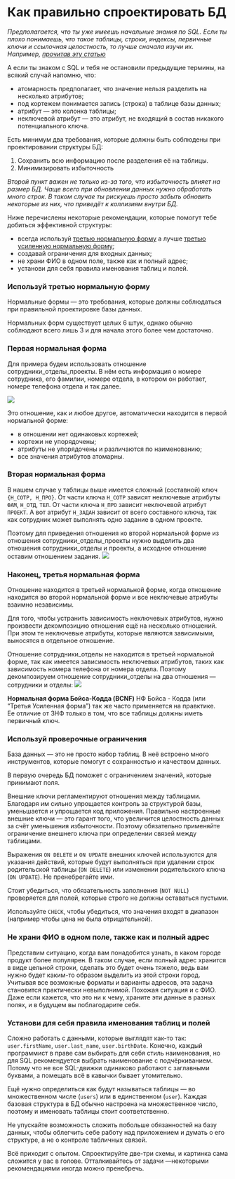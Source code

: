 # Как правильно спроектировать БД

_Предполагается, что ты уже имеешь начальные знания по SQL. Если ты плохо понимаешь, что такое таблицы, строки, индексы, первичные ключи и ссылочная целостность, то лучше сначала изучи их. Например, [прочитав эту статью](/1111111111/)_

А если ты знаком с SQL и тебя не остановили предыдущие термины, на всякий случай напомню, что:

-   атомарность предполагает, что значение нельзя разделить на несколько атрибутов;
-   под кортежем понимается запись (строка) в таблице базы данных;
-   атрибут — это колонка таблицы;
-   неключевой атрибут — это атрибут, не входящий в состав никакого потенциального ключа.

Есть минимум два требования, которые должны быть соблюдены при проектировании структуры БД:

1.  Сохранить всю информацию после разделения её на таблицы.
2.  Минимизировать избыточность

_Второй пункт важен не только из-за того, что избыточность влияет на размер БД. Чаще всего при обновлении данных нужно обработать много строк. В таком случае ты рискуешь просто забыть обновить некоторые из них, что приведёт к коллизиям внутри БД._

Ниже перечислены некоторые рекомендации, которые помогут тебе добиться эффективной структуры:

-   всегда используй [третью нормальную форму](https://ru.wikipedia.org/wiki/%D0%A2%D1%80%D0%B5%D1%82%D1%8C%D1%8F_%D0%BD%D0%BE%D1%80%D0%BC%D0%B0%D0%BB%D1%8C%D0%BD%D0%B0%D1%8F_%D1%84%D0%BE%D1%80%D0%BC%D0%B0) а лучше [третью усиленную нормальную форму](https://ru.wikipedia.org/wiki/%D0%9D%D0%BE%D1%80%D0%BC%D0%B0%D0%BB%D1%8C%D0%BD%D0%B0%D1%8F_%D1%84%D0%BE%D1%80%D0%BC%D0%B0_%D0%91%D0%BE%D0%B9%D1%81%D0%B0_%E2%80%94_%D0%9A%D0%BE%D0%B4%D0%B4%D0%B0);
-   создавай ограничения для входных данных;
-   не храни ФИО в одном поле, также как и полный адрес;
-   установи для себя правила именования таблиц и полей.

### Используй третью нормальную форму

Нормальные формы — это требования, которые должны соблюдаться при правильной проектировке базы данных.

Нормальных форм существует целых 6 штук, однако обычно соблюдают всего лишь 3 и для начала этого более чем достаточно.

### Первая нормальная форма

Для примера будем использовать отношение сотрудники_отделы_проекты. В нём есть информация о номере сотрудника, его фамилии, номере отдела, в котором он работает, номере телефона отдела и так далее.

[![](1-table.png)](1-table.png)

Это отношение, как и любое другое, автоматически находится в первой нормальной форме:

-   в отношении нет одинаковых кортежей;
-   кортежи не упорядочены;
-   атрибуты не упорядочены и различаются по наименованию;
-   все значения атрибутов атомарны.


### Вторая нормальная форма

В нашем случае у таблицы выше имеется сложный (составной) ключ  `{Н_СОТР, Н_ПРО}`. От части ключа  `Н_СОТР`  зависят неключевые атрибуты  `ФАМ`,  `Н_ОТД`,  `ТЕЛ`. От части ключа  `Н_ПРО`  зависит неключевой атрибут  `ПРОЕКТ`. А вот атрибут  `Н_ЗАДАН`  зависит от всего составного ключа, так как сотрудник может выполнять одно задание в одном проекте.

Поэтому для приведения отношения ко второй нормальной форме из отношения сотрудники_отделы_проекты нужно выделить два отношения сотрудники_отделы и проекты, а исходное отношение оставим отношением задания.
[![](2-table.png)](2-table.png)

### Наконец, третья нормальная форма

Отношение находится в третьей нормальной форме, когда отношение находится во второй нормальной форме и все неключевые атрибуты взаимно независимы.

Для того, чтобы устранить зависимость неключевых атрибутов, нужно произвести декомпозицию отношения ещё на несколько отношений. При этом те неключевые атрибуты, которые являются зависимыми, выносятся в отдельное отношение.

Отношение сотрудники_отделы не находится в третьей нормальной форме, так как имеется зависимость неключевых атрибутов, таких как зависимость номера телефона от номера отдела. Поэтому декомпозируем отношение сотрудники_отделы на два отношения — сотрудники и отделы:
[![](3-table.png)](3-table.png)

**Нормальная форма Бойса-Кодда (BCNF)**
НФ Бойса - Кодда (или “Третья Усиленная форма”) так же часто применяется на правктике.  
Ее отличие от 3НФ только в том, что все таблицы должны иметь первичный ключ.


### Используй проверочные ограничения

База данных — это не просто набор таблиц. В неё встроено много инструментов, которые помогут с сохранностью и качеством данных.

В первую очередь БД поможет с ограничением значений, которые принимают поля.

Внешние ключи регламентируют отношения между таблицами. Благодаря им сильно упрощается контроль за структурой базы, уменьшается и упрощается код приложения. Правильно настроенные внешние ключи — это гарант того, что увеличится целостность данных за счёт уменьшения избыточности. Поэтому обязательно применяйте ограничение внешнего ключа при определении связей между таблицами.

Выражения  `ON DELETE`  и  `ON UPDATE`  внешних ключей используются для указания действий, которые будут выполняться при удалении строк родительской таблицы (`ON DELETE`) или изменении родительского ключа (`ON UPDATE`). Не пренебрегайте ими.

Стоит убедиться, что обязательность заполнения (`NOT NULL`) проверяется для полей, которые строго не должны оставаться пустыми.

Используйте  `CHECK`, чтобы убедиться, что значения входят в диапазон (например чтобы цена не была отрицательной).

### Не храни ФИО в одном поле, также как и полный адрес

Представим ситуацию, когда вам понадобится узнать, в каком городе продукт более популярен. В таком случае, если полный адрес хранится в виде цельной строки, сделать это будет очень тяжело, ведь вам нужно будет каким-то образом выделить из этой строки город. Учитывая все возможные форматы и варианты адресов, эта задача становится практически невыполнимой. Похожая ситуация и с ФИО. Даже если кажется, что это ни к чему, храните эти данные в разных полях, и в будущем вы поблагодарите себя.


### Установи для себя правила именования таблиц и полей

Сложно работать с данными, которые выглядят как-то так:  `user.firstName`,  `user.last_name`,  `user.birthDate`. Конечно, каждый программист в праве сам выбирать для себя стиль наименования, но для SQL рекомендуется выбрать наименование с подчёркиванием. Потому что не все SQL-движки одинаково работают с заглавными буквами, а помещать всё в кавычки бывает утомительно.

Ещё нужно определиться как будут называться таблицы — во множественном числе (`users`) или в единственном (`user`). Каждая базовая структура в БД обычно настроена на множественное число, поэтому и именовать таблицы стоит соответственно.

Не упускайте возможность сложить побольше обязанностей на базу данных, чтобы облегчить себе работу над приложением и думать о его структуре, а не о контроле табличных связей.

Всё приходит с опытом. Спроектируйте две-три схемы, и картинка сама сложится у вас в голове. Отталкивайтесь от задачи —некоторыми рекомендациями иногда можно пренебречь.
